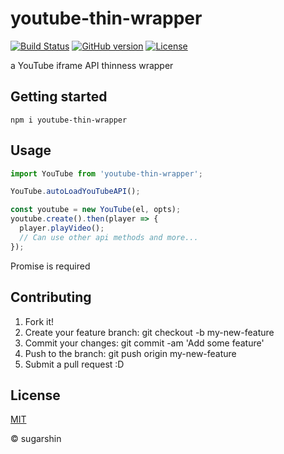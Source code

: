 # youtube-thin-wrapper

[![Build Status][travis-image]][travis-url]
[![GitHub version][github-ver-image]][github-ver-url]
[![License][license-image]][license-url]

a YouTube iframe API thinness wrapper

## Getting started

```
npm i youtube-thin-wrapper
```

## Usage

```js
import YouTube from 'youtube-thin-wrapper';

YouTube.autoLoadYouTubeAPI();

const youtube = new YouTube(el, opts);
youtube.create().then(player => {
  player.playVideo();
  // Can use other api methods and more...
});
```

Promise is required

## Contributing

1. Fork it!
2. Create your feature branch: git checkout -b my-new-feature
3. Commit your changes: git commit -am 'Add some feature'
4. Push to the branch: git push origin my-new-feature
5. Submit a pull request :D

## License

[MIT][license-url]

© sugarshin

[npm-image]: http://img.shields.io/npm/v/youtube-thin-wrapper.svg
[npm-url]: https://www.npmjs.org/package/youtube-thin-wrapper
[bower-image]: http://img.shields.io/bower/v/youtube-thin-wrapper.svg
[bower-url]: http://bower.io/search/?q=youtube-thin-wrapper
[travis-image]: http://img.shields.io/travis/sugarshin/youtube-thin-wrapper/master.svg?branch=master
[travis-url]: https://travis-ci.org/sugarshin/youtube-thin-wrapper
[gratipay-image]: http://img.shields.io/gratipay/sugarshin.svg
[gratipay-url]: https://gratipay.com/sugarshin/
[coveralls-image]: https://coveralls.io/repos/sugarshin/youtube-thin-wrapper/badge.svg
[coveralls-url]: https://coveralls.io/r/sugarshin/youtube-thin-wrapper
[github-ver-image]: https://badge.fury.io/gh/sugarshin%2Fyoutube-thin-wrapper.svg
[github-ver-url]: http://badge.fury.io/gh/sugarshin%2Fyoutube-thin-wrapper
[license-image]: http://img.shields.io/:license-mit-blue.svg
[license-url]: http://sugarshin.mit-license.org/
[downloads-image]: http://img.shields.io/npm/dm/youtube-thin-wrapper.svg
[dependencies-image]: http://img.shields.io/david/sugarshin/youtube-thin-wrapper.svg
